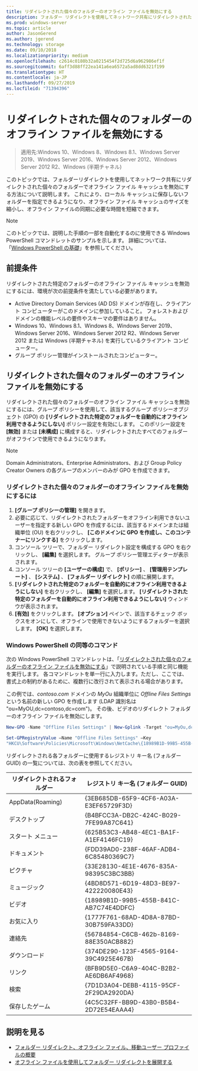 ```yaml
---
title: リダイレクトされた個々のフォルダーのオフライン ファイルを無効にする
description: フォルダー リダイレクトを使用してネットワーク共有にリダイレクトされた個々のフォルダーでオフライン ファイル キャッシュを無効にする方法。
ms.prod: windows-server
ms.topic: article
author: JasonGerend
ms.author: jgerend
ms.technology: storage
ms.date: 09/10/2018
ms.localizationpriority: medium
ms.openlocfilehash: c2614c0180b32a0215454f2d725d6a962986ef1f
ms.sourcegitcommit: 6aff3d88ff22ea141a6ea6572a5ad8dd6321f199
ms.translationtype: HT
ms.contentlocale: ja-JP
ms.lasthandoff: 09/27/2019
ms.locfileid: "71394396"
---
```

# <a name="disable-offline-files-on-individual-redirected-folders"></a>リダイレクトされた個々のフォルダーのオフライン ファイルを無効にする

>適用先:Windows 10、Windows 8、Windows 8.1、Windows Server 2019、Windows Server 2016、Windows Server 2012、Windows Server 2012 R2、Windows (半期チャネル)

このトピックでは、フォルダーリダイレクトを使用してネットワーク共有にリダイレクトされた個々のフォルダーでオフライン ファイル キャッシュを無効にする方法について説明します。 これにより、ローカル キャッシュに保存しないフォルダーを指定できるようになり、オフライン ファイル キャッシュのサイズを縮小し、オフライン ファイルの同期に必要な時間を短縮できます。

>[!NOTE]
>このトピックでは、説明した手順の一部を自動化するのに使用できる Windows PowerShell コマンドレットのサンプルを示します。 詳細については、「[Windows PowerShell の基礎](https://docs.microsoft.com/powershell/scripting/getting-started/fundamental/windows-powershell-basics?view=powershell-6)」を参照してください。

## <a name="prerequisites"></a>前提条件

リダイレクトされた特定のフォルダーのオフライン ファイル キャッシュを無効にするには、環境が次の前提条件を満たしている必要があります。

- Active Directory Domain Services (AD DS) ドメインが存在し、クライアント コンピューターがこのドメインに参加していること。 フォレストおよびドメインの機能レベルの要件やスキーマの要件はありません。
- Windows 10、Windows 8.1、Windows 8、Windows Server 2019、Windows Server 2016、Windows Server 2012 R2、Windows Server 2012 または Windows (半期チャネル) を実行しているクライアント コンピューター。
- グループ ポリシー管理がインストールされたコンピューター。

## <a name="disabling-offline-files-on-individual-redirected-folders"></a>リダイレクトされた個々のフォルダーのオフライン ファイルを無効にする

リダイレクトされた個々のフォルダーのオフライン ファイル キャッシュを無効にするには、グループ ポリシーを使用して、該当するグループ ポリシーオブジェクト (GPO) の **[リダイレクトされた特定のフォルダーを自動的にオフライン利用できるようにしない]** ポリシー設定を有効にします。 このポリシー設定を **[無効]** または **[未構成]** に構成すると、リダイレクトされたすべてのフォルダーがオフラインで使用できるようになります。

>[!NOTE]
>Domain Administrators、Enterprise Administrators、および Group Policy Creator Owners の各グループのメンバーのみが GPO を作成できます。

### <a name="to-disable-offline-files-on-specific-redirected-folders"></a>リダイレクトされた個々のフォルダーのオフライン ファイルを無効にするには

1. **[グループ ポリシーの管理]** を開きます。
2. 必要に応じて、リダイレクトされたフォルダーをオフライン利用できないユーザーを指定する新しい GPO を作成するには、該当するドメインまたは組織単位 (OU) を右クリックし、 **[このドメインに GPO を作成し、このコンテナーにリンクする]** をクリックします。
3. コンソール ツリーで、フォルダー リダイレクト設定を構成する GPO を右クリックし、 **[編集]** を選択します。 グループ ポリシー管理エディターが表示されます。
4. コンソール ツリーの **[ユーザーの構成]** で、 **[ポリシー]** 、 **[管理用テンプレート]** 、 **[システム]** 、 **[フォルダー リダイレクト]** の順に展開します。
5. **[リダイレクトされた特定のフォルダーを自動的にオフライン利用できるようにしない]** を右クリックし、 **[編集]** を選択します。 **[リダイレクトされた特定のフォルダーを自動的にオフライン利用できるようにしない]** ウィンドウが表示されます。
6. **[有効]** をクリックします。 **[オプション]** ペインで、該当するチェック ボックスをオンにして、オフラインで使用できないようにするフォルダーを選択します。 **[OK]** を選択します。

### <a name="windows-powershell-equivalent-commands"></a>Windows PowerShell の同等のコマンド

次の Windows PowerShell コマンドレットは、「[リダイレクトされた個々のフォルダーのオフライン ファイルを無効にする](#disabling-offline-files-on-individual-redirected-folders)」で説明されている手順と同じ機能を実行します。 各コマンドレットを単一行に入力します。ただし、ここでは、書式上の制約があるために、複数行に改行されて表示される場合があります。

この例では、*contoso.com* ドメインの *MyOu* 組織単位に *Offline Files Settings* という名前の新しい GPO を作成します (LDAP 識別名は "ou=MyOU,dc=contoso,dc=com")。 その後、ビデオのリダイレクト フォルダーのオフライン ファイルを無効にします。

```PowerShell
New-GPO -Name "Offline Files Settings" | New-Gplink -Target "ou=MyOu,dc=contoso,dc=com" -LinkEnabled Yes

Set-GPRegistryValue –Name "Offline Files Settings" –Key
"HKCU\Software\Policies\Microsoft\Windows\NetCache\{18989B1D-99B5-455B-841C-AB7C74E4DDFC}" -ValueName DisableFRAdminPinByFolder –Type DWORD –Value 1
```

リダイレクトされる各フォルダーに使用するレジストリ キー名 (フォルダー GUID) の一覧については、次の表を参照してください。

|リダイレクトされるフォルダー|レジストリ キー名 (フォルダー GUID)|
|---|---|
|AppData(Roaming)|{3EB685DB-65F9-4CF6-A03A-E3EF65729F3D}|
|デスクトップ|{B4BFCC3A-DB2C-424C-B029-7FE99A87C641}|
|スタート メニュー|{625B53C3-AB48-4EC1-BA1F-A1EF4146FC19}|
|ドキュメント|{FDD39AD0-238F-46AF-ADB4-6C85480369C7}|
|ピクチャ|{33E28130-4E1E-4676-835A-98395C3BC3BB}|
|ミュージック|{4BD8D571-6D19-48D3-BE97-422220080E43}|
|ビデオ|{18989B1D-99B5-455B-841C-AB7C74E4DDFC}|
|お気に入り|{1777F761-68AD-4D8A-87BD-30B759FA33DD}|
|連絡先|{56784854-C6CB-462b-8169-88E350ACB882}|
|ダウンロード|{374DE290-123F-4565-9164-39C4925E467B}|
|リンク|{BFB9D5E0-C6A9-404C-B2B2-AE6DB6AF4968}|
|検索|{7D1D3A04-DEBB-4115-95CF-2F29DA2920DA}|
|保存したゲーム|{4C5C32FF-BB9D-43B0-B5B4-2D72E54EAAA4}|

## <a name="more-information"></a>説明を見る

- [フォルダー リダイレクト、オフライン ファイル、移動ユーザー プロファイルの概要](folder-redirection-rup-overview.md)
- [オフライン ファイルを使用してフォルダー リダイレクトを展開する](deploy-folder-redirection.md)